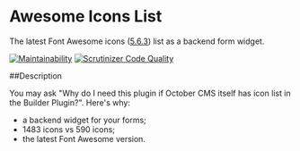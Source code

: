 # Awesome Icons List

The latest Font Awesome icons ([5.6.3](https://fontawesome.com/changelog/latest)) list as a backend form widget.

[![Maintainability](https://api.codeclimate.com/v1/badges/95b49d826902f738c4a3/maintainability)](https://codeclimate.com/github/GinoPane/oc-awesomeiconslist-plugin/maintainability)
[![Scrutinizer Code Quality](https://scrutinizer-ci.com/g/GinoPane/oc-awesomeiconslist-plugin/badges/quality-score.png?b=master)](https://scrutinizer-ci.com/g/GinoPane/oc-awesomeiconslist-plugin/?branch=master)

##Description

You may ask "Why do I need this plugin if October CMS itself has icon list in the Builder Plugin?". Here's why:
* a backend widget for your forms;
* 1483 icons vs 590 icons;
* the latest Font Awesome version.
